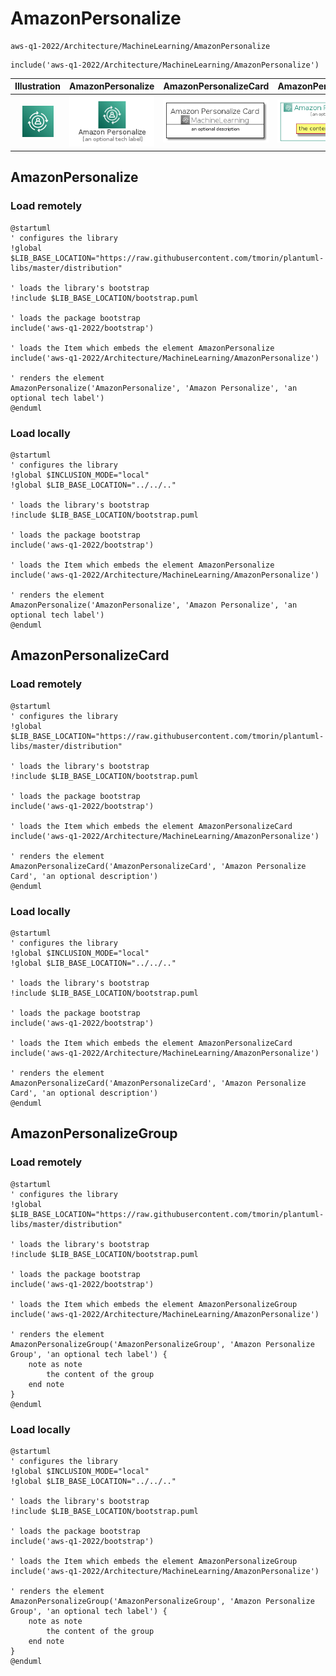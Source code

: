 # AmazonPersonalize


```text
aws-q1-2022/Architecture/MachineLearning/AmazonPersonalize
```

```text
include('aws-q1-2022/Architecture/MachineLearning/AmazonPersonalize')
```



| Illustration | AmazonPersonalize | AmazonPersonalizeCard | AmazonPersonalizeGroup |
| :---: | :---: | :---: | :---: |
| ![illustration for Illustration](../../../aws-q1-2022/Architecture/MachineLearning/AmazonPersonalize.png) | ![illustration for AmazonPersonalize](../../../aws-q1-2022/Architecture/MachineLearning/AmazonPersonalize.Local.png) | ![illustration for AmazonPersonalizeCard](../../../aws-q1-2022/Architecture/MachineLearning/AmazonPersonalizeCard.Local.png) | ![illustration for AmazonPersonalizeGroup](../../../aws-q1-2022/Architecture/MachineLearning/AmazonPersonalizeGroup.Local.png) |




## AmazonPersonalize

### Load remotely
```plantuml
@startuml
' configures the library
!global $LIB_BASE_LOCATION="https://raw.githubusercontent.com/tmorin/plantuml-libs/master/distribution"

' loads the library's bootstrap
!include $LIB_BASE_LOCATION/bootstrap.puml

' loads the package bootstrap
include('aws-q1-2022/bootstrap')

' loads the Item which embeds the element AmazonPersonalize
include('aws-q1-2022/Architecture/MachineLearning/AmazonPersonalize')

' renders the element
AmazonPersonalize('AmazonPersonalize', 'Amazon Personalize', 'an optional tech label')
@enduml
```

### Load locally
```plantuml
@startuml
' configures the library
!global $INCLUSION_MODE="local"
!global $LIB_BASE_LOCATION="../../.."

' loads the library's bootstrap
!include $LIB_BASE_LOCATION/bootstrap.puml

' loads the package bootstrap
include('aws-q1-2022/bootstrap')

' loads the Item which embeds the element AmazonPersonalize
include('aws-q1-2022/Architecture/MachineLearning/AmazonPersonalize')

' renders the element
AmazonPersonalize('AmazonPersonalize', 'Amazon Personalize', 'an optional tech label')
@enduml
```

## AmazonPersonalizeCard

### Load remotely
```plantuml
@startuml
' configures the library
!global $LIB_BASE_LOCATION="https://raw.githubusercontent.com/tmorin/plantuml-libs/master/distribution"

' loads the library's bootstrap
!include $LIB_BASE_LOCATION/bootstrap.puml

' loads the package bootstrap
include('aws-q1-2022/bootstrap')

' loads the Item which embeds the element AmazonPersonalizeCard
include('aws-q1-2022/Architecture/MachineLearning/AmazonPersonalize')

' renders the element
AmazonPersonalizeCard('AmazonPersonalizeCard', 'Amazon Personalize Card', 'an optional description')
@enduml
```

### Load locally
```plantuml
@startuml
' configures the library
!global $INCLUSION_MODE="local"
!global $LIB_BASE_LOCATION="../../.."

' loads the library's bootstrap
!include $LIB_BASE_LOCATION/bootstrap.puml

' loads the package bootstrap
include('aws-q1-2022/bootstrap')

' loads the Item which embeds the element AmazonPersonalizeCard
include('aws-q1-2022/Architecture/MachineLearning/AmazonPersonalize')

' renders the element
AmazonPersonalizeCard('AmazonPersonalizeCard', 'Amazon Personalize Card', 'an optional description')
@enduml
```

## AmazonPersonalizeGroup

### Load remotely
```plantuml
@startuml
' configures the library
!global $LIB_BASE_LOCATION="https://raw.githubusercontent.com/tmorin/plantuml-libs/master/distribution"

' loads the library's bootstrap
!include $LIB_BASE_LOCATION/bootstrap.puml

' loads the package bootstrap
include('aws-q1-2022/bootstrap')

' loads the Item which embeds the element AmazonPersonalizeGroup
include('aws-q1-2022/Architecture/MachineLearning/AmazonPersonalize')

' renders the element
AmazonPersonalizeGroup('AmazonPersonalizeGroup', 'Amazon Personalize Group', 'an optional tech label') {
    note as note
        the content of the group
    end note
}
@enduml
```

### Load locally
```plantuml
@startuml
' configures the library
!global $INCLUSION_MODE="local"
!global $LIB_BASE_LOCATION="../../.."

' loads the library's bootstrap
!include $LIB_BASE_LOCATION/bootstrap.puml

' loads the package bootstrap
include('aws-q1-2022/bootstrap')

' loads the Item which embeds the element AmazonPersonalizeGroup
include('aws-q1-2022/Architecture/MachineLearning/AmazonPersonalize')

' renders the element
AmazonPersonalizeGroup('AmazonPersonalizeGroup', 'Amazon Personalize Group', 'an optional tech label') {
    note as note
        the content of the group
    end note
}
@enduml
```

